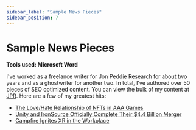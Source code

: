 ```yaml
---
sidebar_label: "Sample News Pieces"
sidebar_position: 7
---
```


# Sample News Pieces

**Tools used: Microsoft Word**

I've worked as a freelance writer for Jon Peddie Research for about two years and as a ghostwriter for another two.
In total, I've authored over 50 pieces of SEO optimized content. You can view the bulk of my content at [JPR](https://gfxspeak.com/author/tristanjonpeddie-com/).
Here are a few of my greatest hits:

- [The Love/Hate Relationship of NFTs in AAA Games](https://gfxspeak.com/featured/relationship-triple-games/)
- [Unity and IronSource Officially Complete Their $4.4 Billion Merger](https://gfxspeak.com/featured/ironsource-officially-complete/)
- [Campfire Ignites XR in the Workplace](https://gfxspeak.com/newswatch/campfire-ignites-xr-in-the-workplace/)
